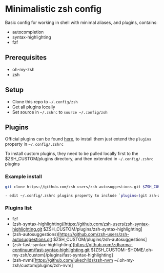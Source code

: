 # Minimalistic zsh config

Basic config for working in shell with minimal aliases, and plugins, contains:

- autocompletion
- syntax-highlighting
- fzf

## Prerequisites

- oh-my-zsh
- zsh

## Setup

- Clone this repo to `~/.config/zsh`
- Get all plugins locally
- Set source in `~/.zshrc` to `source ~/.config/zsh`

## Plugins

Official plugins can be found [here](https://github.com/ohmyzsh/ohmyzsh/tree/master/plugins), to install them just extend the `plugins` property in `~/.config/.zshrc`

To install custom plugins, they need to be pulled locally first to the $ZSH_CUSTOM/plugins directory, and then extended in `~/.config/.zshrc` plugins

### Example install

```sh
git clone https://github.com/zsh-users/zsh-autosuggestions.git $ZSH_CUSTOM/plugins/zsh-autosuggestions

- edit ~/.config/.zshrc plugins property to include `plugins=(git zsh-autosuggestions)`
```

### Plugins list

- fzf
- (zsh-syntax-highlighting)[https://github.com/zsh-users/zsh-syntax-highlighting.git $ZSH_CUSTOM/plugins/zsh-syntax-highlighting]
- (zsh-autosuggestions)[https://github.com/zsh-users/zsh-autosuggestions.git $ZSH_CUSTOM/plugins/zsh-autosuggestions]
- (zsh-fast-syntax-highlighting)[https://github.com/zdharma-continuum/fast-syntax-highlighting.git ${ZSH_CUSTOM:-$HOME/.oh-my-zsh/custom}/plugins/fast-syntax-highlighting]
- (zsh-nvm)[https://github.com/lukechilds/zsh-nvm ~/.oh-my-zsh/custom/plugins/zsh-nvm]
